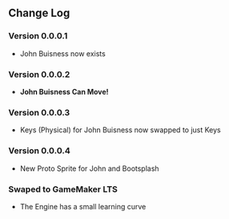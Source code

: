 ## Change Log

### Version 0.0.0.1
- John Buisness now exists

### Version 0.0.0.2
- **John Buisness Can Move!**

### Version 0.0.0.3
- Keys (Physical) for John Buisness now swapped to just Keys

### Version 0.0.0.4
- New Proto Sprite for John and Bootsplash

### Swaped to GameMaker LTS
- The Engine has a small learning curve
